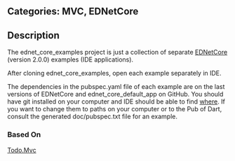 ## Categories: MVC, EDNetCore

## Description

The ednet_core_examples project is just a collection of separate
[EDNetCore](https://github.com/ednet-dev/ednet_core) (version 2.0.0) examples
(IDE applications).

After cloning ednet_core_examples, open each example separately in IDE.

The dependencies in the pubspec.yaml file of each example are on the 
last versions of EDNetCore and ednet_core_default_app on GitHub.
You should have git installed on your computer and IDE should be
able to find 
[where](https://docs.google.com/document/d/1qFQvvqBkIpvfp3T3vFonRAGb4RLUIFu3w8cxh2j0sVg/edit?usp=sharing).
If you want to change them to paths on your computer or to the Pub of Dart,
consult the generated doc/pubspec.txt file for an example.


### Based On

[Todo.Mvc](https://github.com/dzenanr/dartling_todos)


